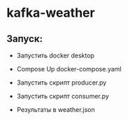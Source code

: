 # kafka-weather

## Запуск:

- Запустить docker desktop

- Compose Up docker-compose.yaml

- Запустить скрипт producer.py

- Запустить скрипт consumer.py

- Результаты в weather.json